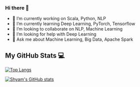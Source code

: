 
### Hi there 👋
- 🔭 I’m currently working on Scala, Python, NLP
- 🌱 I’m currently learning Deep Learning, PyTorch, Tensorflow
- 👯 I’m looking to collaborate on NLP, Machine Learning
- 🤔 I’m looking for help with Deep Learning
- 💬 Ask me about Machine Learning, Big Data, Apache Spark
<!-- - 📫 How to reach me: 
- 😄 Pronouns: ...
- ⚡ Fun fact: ... -->


## My GitHub Stats 💻

[![Top Langs](https://github-readme-stats.vercel.app/api/top-langs/?username=vns1311&hide=java,html,css&theme=dracula)](https://github.com/anuraghazra/github-readme-stats)

[![Shyam's GitHub stats](https://github-readme-stats.vercel.app/api?username=vns1311&theme=dracula)](https://github.com/anuraghazra/github-readme-stats)


[twitter]: https://twitter.com/vnshyamkumar
